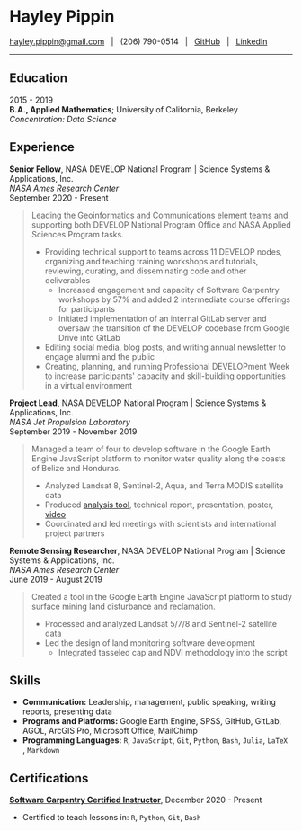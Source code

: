 Hayley Pippin
=============

[hayley.pippin@gmail.com](mailto:hayley.pippin@gmail.com)  &nbsp; |  &nbsp; (206) 790-0514  &nbsp; |  &nbsp; [GitHub](https://github.com/habpippin)  &nbsp; |  &nbsp; [LinkedIn](https://www.linkedin.com/in/hayley-pippin-0b636b116/)

                      
----



Education
---------

2015 - 2019  
**B.A., Applied Mathematics**; University of California, Berkeley  
*Concentration: Data Science*

Experience
----------

**Senior Fellow**, NASA DEVELOP National Program | Science Systems & Applications, Inc.  
*NASA Ames Research Center*  
September 2020 - Present

> Leading the Geoinformatics and Communications element teams and supporting both DEVELOP National Program Office and NASA Applied Sciences Program tasks.   
> * Providing technical support to teams across 11 DEVELOP nodes, organizing and teaching training workshops and tutorials, reviewing, curating, and disseminating code and other deliverables  
>    * Increased engagement and capacity of Software Carpentry workshops by 57% and added 2 intermediate course offerings for participants  
>    * Initiated implementation of an internal GitLab server and oversaw the transition of the DEVELOP codebase from Google Drive into GitLab  
> * Editing social media, blog posts, and writing annual newsletter to engage alumni and the public  
> * Creating, planning, and running Professional DEVELOPment Week to increase participants' capacity and skill-building opportunities in a virtual environment  

**Project Lead**, NASA DEVELOP National Program | Science Systems & Applications, Inc.  
*NASA Jet Propulsion Laboratory*  
September 2019 - November 2019

> Managed a team of four to develop software in the Google Earth Engine JavaScript platform 
> to monitor water quality along the coasts of Belize and Honduras.  
> * Analyzed Landsat 8, Sentinel-2, Aqua, and Terra MODIS satellite data  
> * Produced [analysis tool](https://develop-geoinformatics.users.earthengine.app/view/orcaa), technical report, presentation, poster, [video](https://www.youtube.com/watch?v=2Z5TWgxwefU)  
> * Coordinated and led meetings with scientists and international project partners  

**Remote Sensing Researcher**, NASA DEVELOP National Program | Science Systems & Applications, Inc.  
*NASA Ames Research Center*  
June 2019 - August 2019

> Created a tool in the Google Earth Engine JavaScript platform to study surface mining land disturbance and reclamation.  
> * Processed and analyzed Landsat 5/7/8 and Sentinel-2 satellite data  
> * Led the design of land monitoring software development  
>     * Integrated tasseled cap and NDVI methodology into the script  

Skills
------

* **Communication:** Leadership, management, public speaking, writing reports, presenting data
* **Programs and Platforms:** Google Earth Engine, SPSS, GitHub, GitLab, AGOL, ArcGIS Pro, Microsoft Office, MailChimp
* **Programming Languages:** `R`, `JavaScript`, `Git`, `Python`, `Bash`, `Julia`, `LaTeX `, `Markdown`


Certifications
--------------
**[Software Carpentry Certified Instructor](https://carpentries.org/instructors/)**, December 2020 - Present  
* Certified to teach lessons in: `R`, `Python`, `Git`, `Bash`

